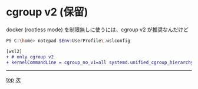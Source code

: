 # cgroup v2 (保留)
docker (rootless mode) を制限無しに使うには、cgroup v2 が推奨なんだけど
~~~sh
PS C:\home> notepad $Env:UserProfile\.wslconfig
~~~
~~~diff
[wsl2]
+ # only cgroup v2
+ kernelCommandLine = cgroup_no_v1=all systemd.unified_cgroup_hierarchy=1
~~~
---
[top](README.md) [次](wsl-ubuntu.md)